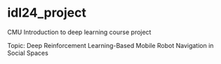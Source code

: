 # idl24_project
CMU Introduction to deep learning course project

Topic: Deep Reinforcement Learning-Based Mobile Robot Navigation in Social Spaces
